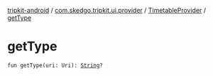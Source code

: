 [tripkit-android](../../index.md) / [com.skedgo.tripkit.ui.provider](../index.md) / [TimetableProvider](index.md) / [getType](./get-type.md)

# getType

`fun getType(uri: Uri): `[`String`](https://kotlinlang.org/api/latest/jvm/stdlib/kotlin/-string/index.html)`?`